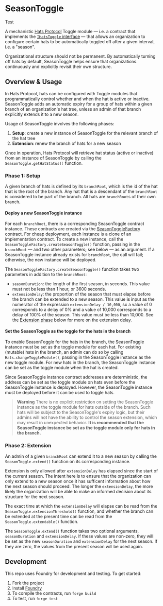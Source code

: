 # SeasonToggle

Test

A mechanistic [Hats Protocol](https://github.com/Hats-Protocol/hats-protocol) Toggle module — i.e. a contract that implements the [`IHatsToggle` interface](https://github.com/Hats-Protocol/hats-protocol/src/Interfaces/IHatsToggle.sol) — that allows an organization to configure certain hats to be automatically toggled off after a given interval, i.e. a "season".

Organizational structure should not be permanent. By automatically turning off hats by default, SeasonToggle helps ensure that organizations continuously and explicitly revisit their own structure.

## Overview & Usage

In Hats Protocol, hats can be configured with Toggle modules that programmatically control whether and when the hat is active or inactive. SeasonToggle adds an automatic expiry for a group of hats within a given branch of an organization's hat tree, unless an admin of that branch explicitly extends it to a new season.

Usage of SeasonToggle involves the following phases:

1. **Setup**: create a new instance of SeasonToggle for the relevant branch of the hat tree
2. **Extension**: renew the branch of hats for a new season

Once in operation, Hats Protocol will retrieve hat status (active or inactive) from an instance of SeasonToggle by calling the `SeasonToggle.getHatStatus()` function.

### Phase 1: Setup

A given branch of hats is defined by its `branchRoot`, which is the id of the hat that is the root of the branch. Any hat that is a descendant of the `branchRoot` is considered to be part of the branch. All hats are `branchRoot`s of their own branch.

#### Deploy a new SeasonToggle instance

For each `branchRoot`, there is a corresponding SeasonToggle contract instance. These contracts are created via the [SeasonToggleFactory](./src/SeasonToggleFactory.sol) contract. For cheap deployment, each instance is a clone of an implementation contract. To create a new instance, call the `SeasonToggleFactory.createSeasonToggle()` function, passing in the `branchRoot` — and two other parameters; see below — as an argument. If a SeasonToggle instance already exists for `branchRoot`, the call will fail; otherwise, the new instance will be deployed.

The `SeasonToggleFactory.createSeasonToggle()` function takes two parameters in addition to the `branchRoot`:

- `seasonDuration`: the length of the first season, in seconds. This value must not be less than 1 hour, or 3600 seconds.
- `extensionDelay`: the proportion of the season that must elapse before the branch can be extended to a new season. This value is input as the numerator of the expression `extensionDelay / 10,000`, so a value of 0 corresponds to a delay of 0% and a value of 10,000 corresponds to a delay of 100% of the season. This value must be less than 10,000. See the [Extension phase](#phase-2-extension) below for more on the extension delay.

#### Set the SeasonToggle as the toggle for the hats in the branch

To enable SeasonToggle for the hats in the branch, the SeasonToggle instance must be set as the toggle module for each hat. For existing (mutable) hats in the branch, an admin can do so by calling `Hats.changeToggleModule()`, passing in the SeasonToggle instance as the new toggle module. For new hats in the branch, the SeasonToggle instance can be set as the toggle module when the hat is created.

Since SeasonToggle instance contract addresses are deterministic, the address can be set as the toggle module on hats even before the SeasonToggle instance is deployed. However, the SeasonToggle instance must be deployed before it can be used to toggle hats.

> **Warning**
> There is no explicit restriction on setting the SeasonToggle instance as the toggle module for hats outside of the branch. Such hats will be subject to the SeasonToggle's expiry logic, but their admins will not have the ability to control the season extension, which may result in unexpected behavior. **It is recommended that the SeasonToggle instance be set as the toggle module only for hats in the branch.**

### Phase 2: Extension

An admin of a given `branchRoot` can extend it to a new season by calling the `SeasonToggle.extend()` function on its corresponding instance.

Extension is only allowed after `extensionDelay` has elapsed since the start of the current season. The intent here is to ensure that the organization can only extend to a new season once it has sufficent information about how the next season should proceed. The longer the `extensionDelay`, the more likely the organization will be able to make an informed decision about its structure for the next season.

The exact time at which the `extensionDelay` will elapse can be read from the `SeasonToggle.extensionThreshold()` function, and whether the branch can be extended at the present time can be read from the `SeasonToggle.extendable()` function.

The `SeasonToggle.extend()` function takes two optional arguments, `seasonDuration` and `extensionDelay`. If these values are non-zero, they will be set as the new `seasonDuration` and `extensionDelay` for the next season. If they are zero, the values from the present season will be used again.

## Development

This repo uses Foundry for development and testing. To get started:

1. Fork the project
2. Install [Foundry](https://book.getfoundry.sh/getting-started/installation)
3. To compile the contracts, run `forge build`
4. To test, run `forge test`
